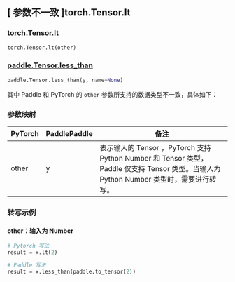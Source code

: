 ## [ 参数不一致 ]torch.Tensor.lt

### [torch.Tensor.lt](https://pytorch.org/docs/stable/generated/torch.Tensor.lt.html)

```python
torch.Tensor.lt(other)
```

### [paddle.Tensor.less_than](https://www.paddlepaddle.org.cn/documentation/docs/zh/api/paddle/Tensor_cn.html#less-than-y-name-none)

```python
paddle.Tensor.less_than(y, name=None)
```

其中 Paddle 和 PyTorch 的 `other` 参数所支持的数据类型不一致，具体如下：
### 参数映射
| PyTorch                          | PaddlePaddle                 | 备注                                                   |
|----------------------------------|------------------------------| ------------------------------------------------------ |
| other  |  y  | 表示输入的 Tensor ，PyTorch 支持 Python Number 和 Tensor 类型， Paddle 仅支持 Tensor 类型。当输入为 Python Number 类型时，需要进行转写。  |

### 转写示例
#### other：输入为 Number
```python
# Pytorch 写法
result = x.lt(2)

# Paddle 写法
result = x.less_than(paddle.to_tensor(2))
```
